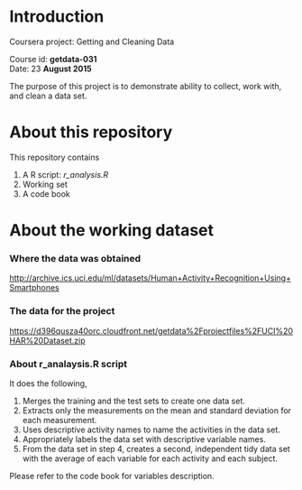 #  Introduction

Coursera project: Getting and Cleaning Data

Course id: **getdata-031**  
Date: 23 **August 2015**

The purpose of this project is to demonstrate ability to collect, work with, and clean a data set.

# About this repository

This repository contains  
1. A R script: _r_analysis.R_  
2. Working set  
3. A code book  

# About the working dataset

### Where the data was obtained

http://archive.ics.uci.edu/ml/datasets/Human+Activity+Recognition+Using+Smartphones

### The data for the project

https://d396qusza40orc.cloudfront.net/getdata%2Fprojectfiles%2FUCI%20HAR%20Dataset.zip

### About r_analaysis.R script

It does the following,  
1. Merges the training and the test sets to create one data set.  
2. Extracts only the measurements on the mean and standard deviation for each measurement.  
3. Uses descriptive activity names to name the activities in the data set.  
4. Appropriately labels the data set with descriptive variable names.  
5. From the data set in step 4, creates a second, independent tidy data set with the average of each variable for each activity and each subject.  

Please refer to the code book for variables description.

